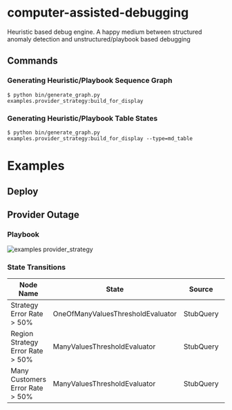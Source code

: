 # computer-assisted-debugging
Heuristic based debug engine.  A happy medium between structured anomaly detection and unstructured/playbook based debugging


## Commands

### Generating Heuristic/Playbook Sequence Graph

```
$ python bin/generate_graph.py examples.provider_strategy:build_for_display
```

### Generating Heuristic/Playbook Table States

```
$ python bin/generate_graph.py examples.provider_strategy:build_for_display --type=md_table
```

# Examples

## Deploy


## Provider Outage
### Playbook
![examples provider_strategy](https://user-images.githubusercontent.com/321963/54880855-0d442300-4e20-11e9-95a5-b17a477d42a5.png)

### State Transitions
| Node Name | State | Source | Yes Threshold |
| ------- | --------- | -------- | ----------- |
|Strategy Error Rate > 50%|OneOfManyValuesThresholdEvaluator|StubQuery|Strategy Error Rate > 50%|
|Region Strategy Error Rate > 50%|ManyValuesThresholdEvaluator|StubQuery|Region Strategy Error Rate > 50%|
|Many Customers Error Rate > 50%|ManyValuesThresholdEvaluator|StubQuery|Many Customers Error Rate > 50%|
